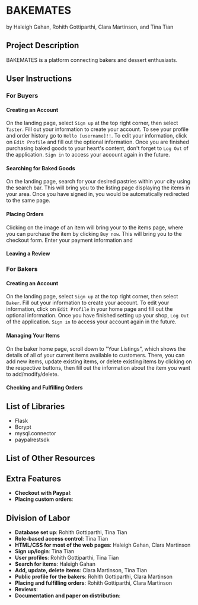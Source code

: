 # BAKEMATES
by Haleigh Gahan, Rohith Gottiparthi, Clara Martinson, and Tina Tian

## Project Description
BAKEMATES is a platform connecting bakers and dessert enthusiasts. 

## User Instructions

### For Buyers
#### Creating an Account
On the landing page, select `Sign up` at the top right corner, then select `Taster`. Fill out your information to create your account. To see your profile and order history go to `Hello [username]!!`. To edit your information, click on `Edit Profile` and fill out the optional information. Once you are finished purchasing baked goods to your heart's content, don't forget to `Log Out` of the application. `Sign in` to access your account again in the future.

#### Searching for Baked Goods
On the landing page, search for your desired pastries within your city using the search bar. This will bring you to the listing page displaying the items in your area. Once you have signed in, you would be automatically redirected to the same page. 

#### Placing Orders
Clicking on the image of an item will bring your to the items page, where you can purchase the item by clicking `Buy now`. This will bring you to the checkout form. Enter your payment information and 

#### Leaving a Review

### For Bakers
#### Creating an Account
On the landing page, select `Sign up` at the top right corner, then select `Baker`. Fill out your information to create your account. To edit your information, click on `Edit Profile` in your home page and fill out the optional information. Once you have finished setting up your shop, `Log Out` of the application. `Sign in` to access your account again in the future.

#### Managing Your Items
On the baker home page, scroll down to "Your Listings", which shows the details of all of your current items available to customers. There, you can add new items, update existing items, or delete existing items by clicking on the respective buttons, then fill out the information about the item you want to add/modify/delete.

#### Checking and Fulfilling Orders


## List of Libraries
- Flask
- Bcrypt
- mysql.connector
- paypalrestsdk

## List of Other Resources


## Extra Features
- **Checkout with Paypal**:
- **Placing custom orders**:


## Division of Labor
- **Database set up**: Rohith Gottiparthi, Tina Tian
- **Role-based access control**: Tina Tian
- **HTML/CSS for most of the web pages**: Haleigh Gahan, Clara Martinson
- **Sign up/login**: Tina Tian
- **User profiles**: Rohith Gottiparthi, Tina Tian
- **Search for items**: Haleigh Gahan
- **Add, update, delete items**: Clara Martinson, Tina Tian
- **Public profile for the bakers**: Rohith Gottiparthi, Clara Martinson
- **Placing and fulfilling orders**: Rohith Gottiparthi, Clara Martinson
- **Reviews**:
- **Documentation and paper on distribution**: